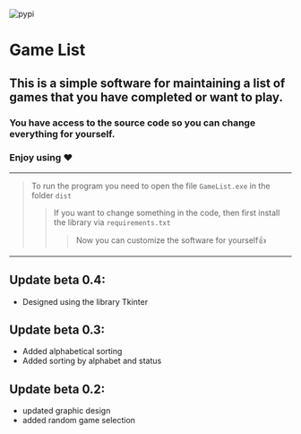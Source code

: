 ![pypi](https://img.shields.io/pypi/v/pip)




# **Game List**
## This is a simple software for maintaining a list of games that you have completed or want to play. 

### You have access to the source code so you can change everything for yourself.  


### Enjoy using ❤️

---
> To run the program you need to open the file `GameList.exe` in the folder `dist`
>>If you want to change something in the code, then first install the library via `requirements.txt`
>>> Now you can customize the software for yourself👍

---

## Update beta 0.4:
+ Designed using the library Tkinter



## Update beta 0.3:
+ Added alphabetical sorting
+ Added sorting by alphabet and status



## Update beta 0.2: 
+ updated graphic design
+ added random game selection
  

